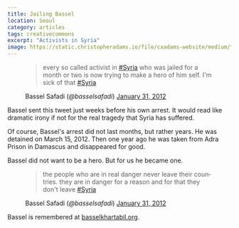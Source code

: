 ```yaml
---
title: Jailing Bassel
location: Seoul
category: articles
tags: creativecommons
excerpt: "Activists in Syria"
image: https://static.christopheradams.io/file/cxadams-website/medium/flickr/7156/6553833251_3cc3bd1a9c_k.jpg
---
```

<figure>
  <blockquote class="blockquote" data-lang="en">
  <p lang="en" dir="ltr" class="mb-0">
    every so called activist in <a
    href="https://twitter.com/hashtag/Syria?src=hash">#Syria</a> who was jailed
    for a month or two is now trying to make a hero of him self. I&#39;m sick of
    that <a href="https://twitter.com/hashtag/Syria?src=hash">#Syria</a>
  </p>
  </blockquote>
  <figcaption class="blockquote-footer">
    Bassel Safadi (<cite title="@basselsafadi on Twitter">@basselsafadi</cite>)
    <a href="https://twitter.com/basselsafadi/status/164354870567116800">January
    31, 2012</a>
  </figcaption>
</figure>

Bassel sent this tweet just weeks before his own arrest. It would read like
dramatic irony if not for the real tragedy that Syria has suffered.

Of course, Bassel's arrest did not last months, but rather years. He was
detained on March 15, 2012. Then one year ago he was taken from Adra Prison
in Damascus and disappeared for good.

Bassel did not want to be a hero. But for us he became one.

<figure>
  <blockquote class="blockquote" data-lang="en">
  <p lang="en" dir="ltr" class="mb-0">
    the people who are in real danger never leave their countries. they are in
    danger for a reason and for that they don&#39;t leave <a
    href="https://twitter.com/hashtag/Syria?src=hash">#Syria</a>
  </p>
  </blockquote>
  <figcaption class="blockquote-footer">
    Bassel Safadi (<cite title="@basselsafadi on Twitter">@basselsafadi</cite>)
    <a href="https://twitter.com/basselsafadi/status/164355948582932480">January
    31, 2012</a>
  </figcaption>
</figure>

Bassel is remembered at [basselkhartabil.org].

[basselkhartabil.org]: https://basselkhartabil.org/
